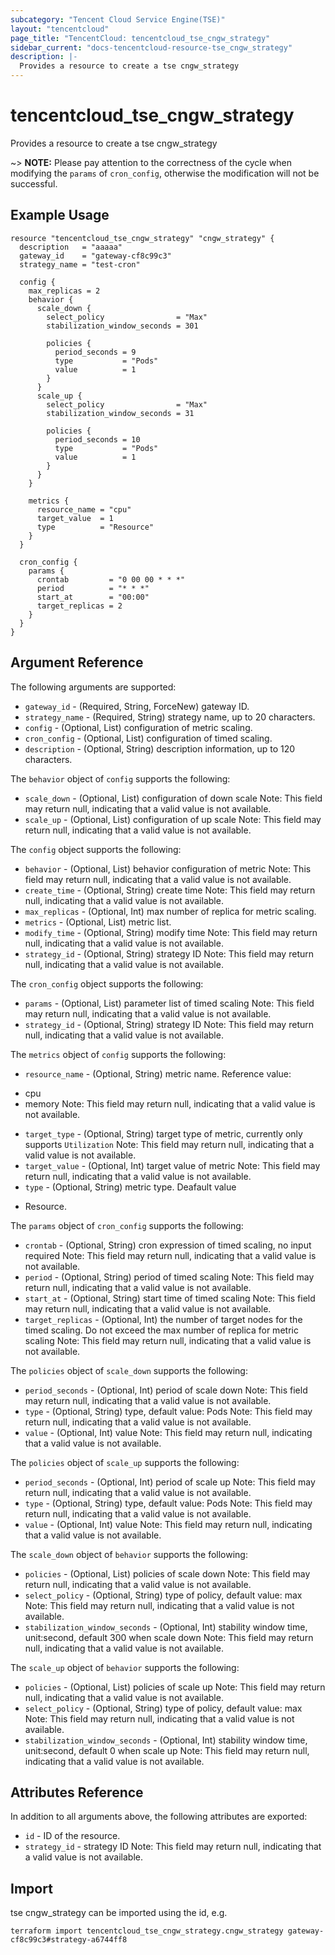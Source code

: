 ```yaml
---
subcategory: "Tencent Cloud Service Engine(TSE)"
layout: "tencentcloud"
page_title: "TencentCloud: tencentcloud_tse_cngw_strategy"
sidebar_current: "docs-tencentcloud-resource-tse_cngw_strategy"
description: |-
  Provides a resource to create a tse cngw_strategy
---
```


# tencentcloud_tse_cngw_strategy

Provides a resource to create a tse cngw_strategy

~> **NOTE:** Please pay attention to the correctness of the cycle when modifying the `params` of `cron_config`, otherwise the modification will not be successful.

## Example Usage

```hcl
resource "tencentcloud_tse_cngw_strategy" "cngw_strategy" {
  description   = "aaaaa"
  gateway_id    = "gateway-cf8c99c3"
  strategy_name = "test-cron"

  config {
    max_replicas = 2
    behavior {
      scale_down {
        select_policy                = "Max"
        stabilization_window_seconds = 301

        policies {
          period_seconds = 9
          type           = "Pods"
          value          = 1
        }
      }
      scale_up {
        select_policy                = "Max"
        stabilization_window_seconds = 31

        policies {
          period_seconds = 10
          type           = "Pods"
          value          = 1
        }
      }
    }

    metrics {
      resource_name = "cpu"
      target_value  = 1
      type          = "Resource"
    }
  }

  cron_config {
    params {
      crontab         = "0 00 00 * * *"
      period          = "* * *"
      start_at        = "00:00"
      target_replicas = 2
    }
  }
}
```

## Argument Reference

The following arguments are supported:

* `gateway_id` - (Required, String, ForceNew) gateway ID.
* `strategy_name` - (Required, String) strategy name, up to 20 characters.
* `config` - (Optional, List) configuration of metric scaling.
* `cron_config` - (Optional, List) configuration of timed scaling.
* `description` - (Optional, String) description information, up to 120 characters.

The `behavior` object of `config` supports the following:

* `scale_down` - (Optional, List) configuration of down scale
Note: This field may return null, indicating that a valid value is not available.
* `scale_up` - (Optional, List) configuration of up scale
Note: This field may return null, indicating that a valid value is not available.

The `config` object supports the following:

* `behavior` - (Optional, List) behavior configuration of metric
Note: This field may return null, indicating that a valid value is not available.
* `create_time` - (Optional, String) create time
Note: This field may return null, indicating that a valid value is not available.
* `max_replicas` - (Optional, Int) max number of replica for metric scaling.
* `metrics` - (Optional, List) metric list.
* `modify_time` - (Optional, String) modify time
Note: This field may return null, indicating that a valid value is not available.
* `strategy_id` - (Optional, String) strategy ID
Note: This field may return null, indicating that a valid value is not available.

The `cron_config` object supports the following:

* `params` - (Optional, List) parameter list of timed scaling
Note: This field may return null, indicating that a valid value is not available.
* `strategy_id` - (Optional, String) strategy ID
Note: This field may return null, indicating that a valid value is not available.

The `metrics` object of `config` supports the following:

* `resource_name` - (Optional, String) metric name. Reference value:
- cpu
- memory
Note: This field may return null, indicating that a valid value is not available.
* `target_type` - (Optional, String) target type of metric, currently only supports `Utilization`
Note: This field may return null, indicating that a valid value is not available.
* `target_value` - (Optional, Int) target value of metric
Note: This field may return null, indicating that a valid value is not available.
* `type` - (Optional, String) metric type. Deafault value
- Resource.

The `params` object of `cron_config` supports the following:

* `crontab` - (Optional, String) cron expression of timed scaling, no input required
Note: This field may return null, indicating that a valid value is not available.
* `period` - (Optional, String) period of timed scaling
Note: This field may return null, indicating that a valid value is not available.
* `start_at` - (Optional, String) start time of timed scaling
Note: This field may return null, indicating that a valid value is not available.
* `target_replicas` - (Optional, Int) the number of target nodes for the timed scaling. Do not exceed the max number of replica for metric scaling
Note: This field may return null, indicating that a valid value is not available.

The `policies` object of `scale_down` supports the following:

* `period_seconds` - (Optional, Int) period of scale down
Note: This field may return null, indicating that a valid value is not available.
* `type` - (Optional, String) type, default value: Pods
Note: This field may return null, indicating that a valid value is not available.
* `value` - (Optional, Int) value
Note: This field may return null, indicating that a valid value is not available.

The `policies` object of `scale_up` supports the following:

* `period_seconds` - (Optional, Int) period of scale up
Note: This field may return null, indicating that a valid value is not available.
* `type` - (Optional, String) type, default value: Pods
Note: This field may return null, indicating that a valid value is not available.
* `value` - (Optional, Int) value
Note: This field may return null, indicating that a valid value is not available.

The `scale_down` object of `behavior` supports the following:

* `policies` - (Optional, List) policies of scale down
Note: This field may return null, indicating that a valid value is not available.
* `select_policy` - (Optional, String) type of policy, default value: max
Note: This field may return null, indicating that a valid value is not available.
* `stabilization_window_seconds` - (Optional, Int) stability window time, unit:second, default 300 when scale down
Note: This field may return null, indicating that a valid value is not available.

The `scale_up` object of `behavior` supports the following:

* `policies` - (Optional, List) policies of scale up
Note: This field may return null, indicating that a valid value is not available.
* `select_policy` - (Optional, String) type of policy, default value: max
Note: This field may return null, indicating that a valid value is not available.
* `stabilization_window_seconds` - (Optional, Int) stability window time, unit:second, default 0 when scale up
Note: This field may return null, indicating that a valid value is not available.

## Attributes Reference

In addition to all arguments above, the following attributes are exported:

* `id` - ID of the resource.
* `strategy_id` - strategy ID
Note: This field may return null, indicating that a valid value is not available.



## Import

tse cngw_strategy can be imported using the id, e.g.

```
terraform import tencentcloud_tse_cngw_strategy.cngw_strategy gateway-cf8c99c3#strategy-a6744ff8
```

